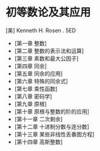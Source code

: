 # 初等数论及其应用

[美] Kenneth H. Rosen . 5ED

- [第一章 整数]
- [第二章 整数的表示法和运算]
- [第三章 素数和最大公因子]
- [第四章 同余]
- [第五章 同余的应用]
- [第六章 特殊的同余式]
- [第七章 乘性函数]
- [第八章 密码学]
- [第九章 原根]
- [第十章 原根与整数的阶的应用]
- [第十一章 二次剩余]
- [第十二章 十进制分数与连分数]
- [第十三章 某些非线性丢番图方程]
- [第十四章 高斯整数]